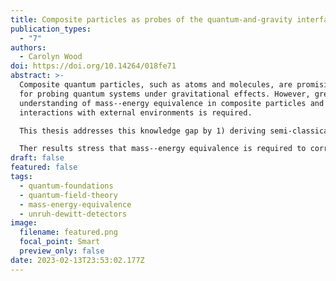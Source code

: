 ```yaml
---
title: Composite particles as probes of the quantum-and-gravity interface
publication_types:
  - "7"
authors:
  - Carolyn Wood
doi: https://doi.org/10.14264/018fe71
abstract: >-
  Composite quantum particles, such as atoms and molecules, are promising tools
  for probing quantum systems under gravitational effects. However, greater
  understanding of mass--energy equivalence in composite particles and their
  interactions with external environments is required.

  This thesis addresses this knowledge gap by 1) deriving semi-classical propagating states for such particles, 2) modelling generalised interactions between quantum systems and thermal environments, and 3) describing mass--energy effects in simple atom--light interaction models.

  Ther results stress that mass--energy equivalence is required to correctly model quantum particles with internal structure, particularly when the interplay between internal, external, and environmental degrees of freedom is crucial.
draft: false
featured: false
tags:
  - quantum-foundations
  - quantum-field-theory
  - mass-energy-equivalence
  - unruh-dewitt-detectors
image:
  filename: featured.png
  focal_point: Smart
  preview_only: false
date: 2023-02-13T23:53:02.177Z
---
```


